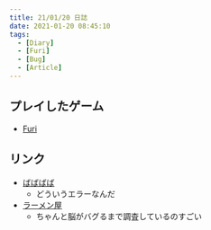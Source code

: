```yaml
---
title: 21/01/20 日誌
date: 2021-01-20 08:45:10
tags:
  - [Diary]
  - [Furi]
  - [Bug]
  - [Article]
---
```


## プレイしたゲーム
- [Furi](https://store.steampowered.com/app/423230/Furi/?l=japanese)

## リンク
- [ばばばば](https://www.itmedia.co.jp/news/articles/2101/20/news108.html)
  - どういうエラーなんだ
- [ラーメン屋](https://risurisurissuu.hatenablog.com/entry/2021/01/17/185558)
  - ちゃんと脳がバグるまで調査しているのすごい